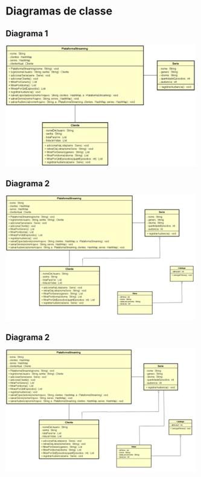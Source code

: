 # Diagramas de classe
## Diagrama 1
![Diagrama](../diagramas/Diagrama1.png)
## Diagrama 2
![Diagrama](../diagramas/Diagrama2.png)
## Diagrama 2
![Diagrama](../diagramas/Diagrama3.png)

